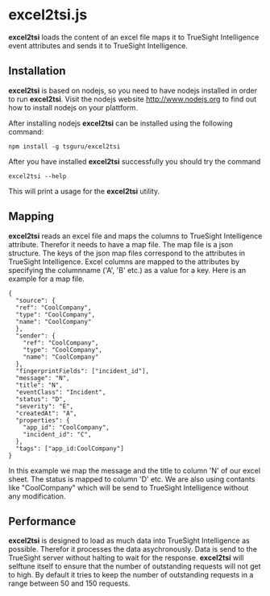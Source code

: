 # excel2tsi.js

**excel2tsi** loads the content of an excel file maps it to TrueSight
Intelligence event attributes and sends it to TrueSight Intelligence.

## Installation

**excel2tsi** is based on nodejs, so you need to have nodejs installed in
order to run **excel2tsi**. Visit the nodejs website http://www.nodejs.org to
find out how to install nodejs on your plattform.

After installing nodejs **excel2tsi** can be installed using the following
command:

    npm install -g tsguru/excel2tsi

After you have installed **excel2tsi** successfully you should try the command

    excel2tsi --help

This will print a usage for the **excel2tsi** utility.

## Mapping

**excel2tsi** reads an excel file and maps the columns to TrueSight Intelligence
attribute. Therefor it needs to have a map file. The map file is a json
structure. The keys of the json map files correspond to the attributes in
TrueSight Intelligence. Excel columns are mapped to the attributes by
specifying the columnname ('A', 'B' etc.) as a value for a key. Here is an
example for a map file.

    {
      "source": {
      "ref": "CoolCompany",
      "type": "CoolCompany",
      "name": "CoolCompany"
      },
      "sender": {
        "ref": "CoolCompany",
        "type": "CoolCompany",
        "name": "CoolCompany"
      },
      "fingerprintFields": ["incident_id"],
      "message": "N",
      "title": "N",
      "eventClass": "Incident",
      "status": "D",
      "severity": "E",
      "createdAt": "A",
      "properties": {
        "app_id": "CoolCompany",
        "incident_id": "C",
      },
      "tags": ["app_id:CoolCompany"]
    }

In this example we map the message and the title to column 'N' of our excel
sheet. The status is mapped to column 'D' etc. We are also using contants like
"CoolCompany" which will be send to TrueSight Intelligence without any
modification.

## Performance   

**excel2tsi** is designed to load as much data into TrueSight Intelligence as
possible. Therefor it processes the data asychronously. Data is send to the
TrueSight server without halting to wait for the response. **excel2tsi** will
selftune itself to ensure that the number of outstanding requests will not get
to high. By default it tries to keep the number of outstanding requests in
a range between 50 and 150 requests.  
